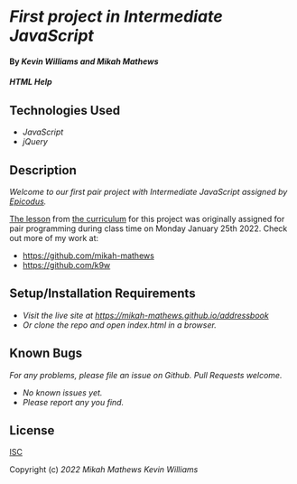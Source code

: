 # _First project in Intermediate JavaScript_

#### By _**Kevin Williams and Mikah Mathews**_

#### _HTML Help_

## Technologies Used

* _JavaScript_
* _jQuery_

## Description

_Welcome to our first pair project with Intermediate JavaScript assigned by [Epicodus](https://epicodus.com)._

[The
lesson](https://www.learnhowtoprogram.com/intermediate-javascript/object-oriented-javascript/address-book-user-interface)
from [the curriculum](https://learnhowtoprogram.com) for this project was originally assigned for pair programming during class time on Monday January 25th 2022. Check out more of my work at:

 * https://github.com/mikah-mathews
 * https://github.com/k9w


## Setup/Installation Requirements

* _Visit the live site at https://mikah-mathews.github.io/addressbook_
* _Or clone the repo and open index.html in a browser._


## Known Bugs

_For any problems, please file an issue on Github. Pull Requests welcome._

- _No known issues yet._
- _Please report any you find._


## License

[ISC](https://choosealicense.com/licenses/isc)

Copyright (c) _2022_ _Mikah Mathews_ _Kevin Williams_
